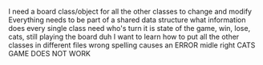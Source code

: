 I need a board class/object for all the other classes to change and modify
  Everything needs to be part of a shared data structure
  what information does every single class need
    who's turn it is
    state of the game, win, lose, cats, still playing
    the board duh
I want to learn how to put all the other classes in different files
wrong spelling causes an ERROR
  midle right
CATS GAME DOES NOT WORK
